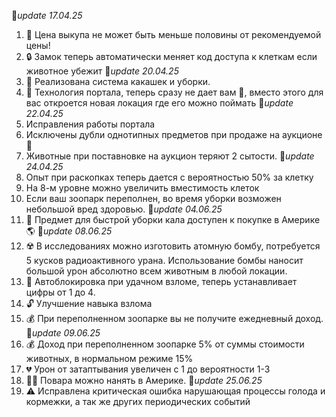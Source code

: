 🚩*update 17.04.25*
1. 🏦 Цена выкупа не может быть меньше половины от рекомендуемой цены!
2. 🔒 Замок теперь автоматически меняет код доступа к клеткам если животное убежит
🚩*update 20.04.25*
1. 💩 Реализована система какашек и уборки. 
2. 💫 Технология портала, теперь сразу не дает вам 🦄, вместо этого для вас откроется новая локация где его можно поймать
🚩*update 22.04.25*
1. Исправления работы портала
2. Исключены дубли однотипных предметов при продаже на аукционе 🏦
3. Животные при поставновке на аукцион теряют 2 сытости.
🚩*update 24.04.25*
1. Опыт при раскопках теперь дается с вероятностью 50% за клетку
2. На 8-м уровне можно увеличить вместимость клеток
3. Если ваш зоопарк переполнен, во время уборки возможен небольшой вред здоровью.
🚩*update 04.06.25*
1. 🚽 Предмет для быстрой уборки кала доступен к покупке в Америке 🌎
🚩*update 08.06.25*
1. ☢️ В исследованиях можно изготовить атомную бомбу, потребуется 5 кусков радиоактивного урана. Использование бомбы наносит большой урон абсолютно всем животным в любой локации.
2. 🔑 Автоблокировка при удачном взломе, теперь устанавливает цифры от 1 до 4.
3. 🔓 Улучшение навыка взлома
4. 💰 При переполненном зоопарке вы не получите ежедневный доход.
🚩*update 09.06.25*
1. 💰 Доход при переполненном зоопарке 5% от суммы стоимости животных, в нормальном режиме 15%
2. 💔 Урон от затаптывания увеличен с 1 до вероятности 1-3
3. 👨‍🍳 Повара можно нанять в Америке. 
🚩*update 25.06.25*
1. ⚠️ Исправлена критическая ошибка нарушающая процессы голода и кормежки, а так же других периодических событий